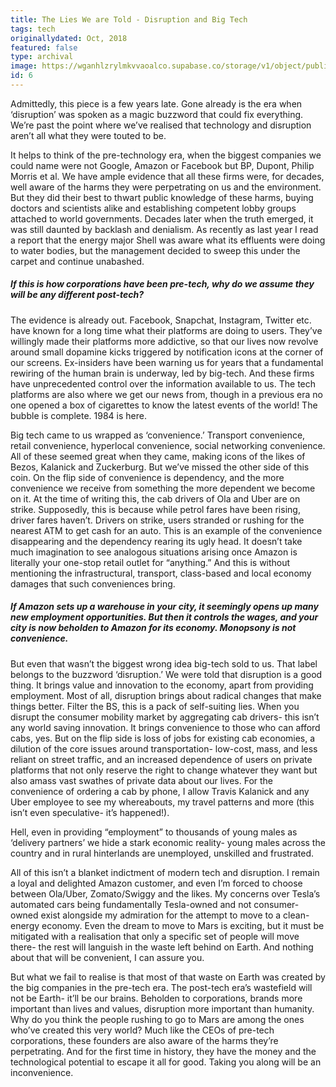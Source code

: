 ```yaml
---
title: The Lies We are Told - Disruption and Big Tech
tags: tech
originallydated: Oct, 2018
featured: false
type: archival
image: https://wganhlzrylmkvvaoalco.supabase.co/storage/v1/object/public/images/blog/6.webp
id: 6
---
```


Admittedly, this piece is a few years late. Gone already is the era when ‘disruption’ was spoken as a magic buzzword that could fix everything. We’re past the point where we’ve realised that technology and disruption aren’t all what they were touted to be.

It helps to think of the pre-technology era, when the biggest companies we could name were not Google, Amazon or Facebook but BP, Dupont, Philip Morris et al. We have ample evidence that all these firms were, for decades, well aware of the harms they were perpetrating on us and the environment. But they did their best to thwart public knowledge of these harms, buying doctors and scientists alike and establishing competent lobby groups attached to world governments. Decades later when the truth emerged, it was still daunted by backlash and denialism. As recently as last year I read a report that the energy major Shell was aware what its effluents were doing to water bodies, but the management decided to sweep this under the carpet and continue unabashed.

##### If this is how corporations have been pre-tech, why do we assume they will be any different post-tech?

The evidence is already out. Facebook, Snapchat, Instagram, Twitter etc. have known for a long time what their platforms are doing to users. They’ve willingly made their platforms more addictive, so that our lives now revolve around small dopamine kicks triggered by notification icons at the corner of our screens. Ex-insiders have been warning us for years that a fundamental rewiring of the human brain is underway, led by big-tech. And these firms have unprecedented control over the information available to us. The tech platforms are also where we get our news from, though in a previous era no one opened a box of cigarettes to know the latest events of the world! The bubble is complete. 1984 is here.

Big tech came to us wrapped as ‘convenience.’ Transport convenience, retail convenience, hyperlocal convenience, social networking convenience. All of these seemed great when they came, making icons of the likes of Bezos, Kalanick and Zuckerburg. But we’ve missed the other side of this coin. On the flip side of convenience is dependency, and the more convenience we receive from something the more dependent we become on it. At the time of writing this, the cab drivers of Ola and Uber are on strike. Supposedly, this is because while petrol fares have been rising, driver fares haven’t. Drivers on strike, users stranded or rushing for the nearest ATM to get cash for an auto. This is an example of the convenience disappearing and the dependency rearing its ugly head. It doesn’t take much imagination to see analogous situations arising once Amazon is literally your one-stop retail outlet for “anything.” And this is without mentioning the infrastructural, transport, class-based and local economy damages that such conveniences bring.

##### If Amazon sets up a warehouse in your city, it seemingly opens up many new employment opportunities. But then it controls the wages, and your city is now beholden to Amazon for its economy. Monopsony is not convenience.

But even that wasn’t the biggest wrong idea big-tech sold to us. That label belongs to the buzzword ‘disruption.’ We were told that disruption is a good thing. It brings value and innovation to the economy, apart from providing employment. Most of all, disruption brings about radical changes that make things better. Filter the BS, this is a pack of self-suiting lies. When you disrupt the consumer mobility market by aggregating cab drivers- this isn’t any world saving innovation. It brings convenience to those who can afford cabs, yes. But on the flip side is loss of jobs for existing cab economies, a dilution of the core issues around transportation- low-cost, mass, and less reliant on street traffic, and an increased dependence of users on private platforms that not only reserve the right to change whatever they want but also amass vast swathes of private data about our lives. For the convenience of ordering a cab by phone, I allow Travis Kalanick and any Uber employee to see my whereabouts, my travel patterns and more (this isn’t even speculative- it’s happened!).

Hell, even in providing “employment” to thousands of young males as ‘delivery partners’ we hide a stark economic reality- young males across the country and in rural hinterlands are unemployed, unskilled and frustrated.

All of this isn’t a blanket indictment of modern tech and disruption. I remain a loyal and delighted Amazon customer, and even I’m forced to choose between Ola/Uber, Zomato/Swiggy and the likes. My concerns over Tesla’s automated cars being fundamentally Tesla-owned and not consumer-owned exist alongside my admiration for the attempt to move to a clean-energy economy. Even the dream to move to Mars is exciting, but it must be mitigated with a realisation that only a specific set of people will move there- the rest will languish in the waste left behind on Earth. And nothing about that will be convenient, I can assure you. 

But what we fail to realise is that most of that waste on Earth was created by the big companies in the pre-tech era. The post-tech era’s wastefield will not be Earth- it’ll be our brains. Beholden to corporations, brands more important than lives and values, disruption more important than humanity. Why do you think the people rushing to go to Mars are among the ones who’ve created this very world? Much like the CEOs of pre-tech corporations, these founders are also aware of the harms they’re perpetrating. And for the first time in history, they have the money and the technological potential to escape it all for good. Taking you along will be an inconvenience.
